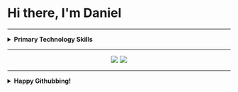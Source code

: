 # Hi there, I'm Daniel

<hr/>

<details>
<summary><b>Primary Technology Skills</b></summary>
  <br/>




<img src="https://img.shields.io/badge/Language-Java-F89917?logo=java&logoColor=ffffff" height="30">
<br/>
<img src="https://img.shields.io/badge/Language-Python-3674A6?logo=python&logoColor=ffffff" height="30">
<br/>
<img src="https://img.shields.io/badge/Language-Java%20Script-EFD81D?logo=javascript&logoColor=ffffff" height="30">



</details>
<hr/>

<div align="center">
    <img  src='https://github-readme-stats.vercel.app/api?username=kingDaniel2004&count_private=true&show_icons=true&theme=onedark'>
    <img  src='https://github-readme-stats.vercel.app/api/top-langs/?username=kingDaniel2004&langs_count=8&theme=onedark'>
</div>

<hr/>

<details>
    <summary><b>  Happy Githubbing! </b></summary>
<div align="center">
    <img  src='tenor.gif'>
</div>

</details>


